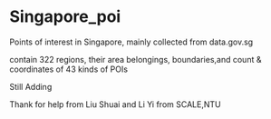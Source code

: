 # Singapore_poi
Points of interest in Singapore, mainly collected from data.gov.sg

contain 322 regions, their area belongings, boundaries,and count & coordinates of 43 kinds of POIs

Still Adding 

Thank for help from Liu Shuai and Li Yi from SCALE,NTU
